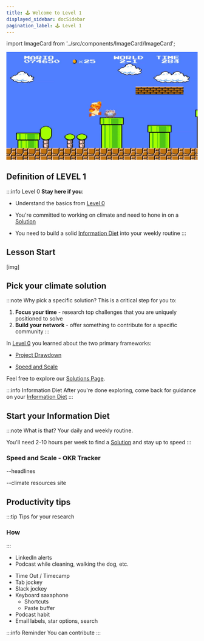 ```yaml
---
title: 🕹️ Welcome to Level 1
displayed_sidebar: docSidebar
pagination_label: 🕹️ Level 1
---
```

import ImageCard from '../src/components/ImageCard/ImageCard';

![video game pic](../static/img/level-1-mario.jpg)
## Definition of LEVEL 1

:::info Level 0
**Stay here if you**:

- Understand the basics from [Level 0](level-0)

- You're committed to working on climate and need to hone in on a [Solution](#pick-your-climate-solution)

- You need to build a solid [Information Diet](#start-your-information-diet) into your weekly routine 
:::

<div style={{ display: 'flex', flexWrap: 'wrap'}}>
    <ImageCard
    title="Back to Level 0"
    description="You still need the basics"
    imageUrl="/img/climate-tech-level-0-mario.jpg"
    linkUrl="level-0"
    />
    <ImageCard
    title="Skip to Level 2"
    description="You already picked your climate solution"
    imageUrl="/img/level-2-mario.jpg"
    linkUrl="level-2"
    />
</div>

## Lesson Start

[img]


## Pick your climate solution

:::note Why pick a specific solution?
This is a critical step for you to:
1. **Focus your time** -  research top challenges that you are uniquely positioned to solve
2. **Build your network** - offer something to contribute for a specific community
:::

In [Level 0](level-0) you learned about the two primary frameworks:

- [Project Drawdown](level-0#project-drawdown)

- [Speed and Scale](level-0#speed-and-scale)

Feel free to explore our [Solutions Page](solutions).

:::info Information Diet
After you're done exploring, come back for guidance on your [Information Diet](#start-your-information-diet)
:::

<ImageCard
  title="Climate Solutions"
  description="An overview of all 12 sectors and 93 climate solutions"
  imageUrl="/img/aigen-robotics.png"
  linkUrl="/solutions"
/>

## Start your Information Diet
:::note What is that?
Your daily and weekly routine.

You'll need 2-10 hours per week to find a [Solution](solutions) and stay up to speed
:::

<div style={{ display: 'flex', flexWrap: 'wrap'}}>

<ImageCard
  title="Resources"
  description="Newsletters, podcasts, media coverage, and other materials."
  imageUrl="/img/healthy-lifestyle.jpg"
  linkUrl="/resources"
/>
</div>

### Speed and Scale - OKR Tracker

--headlines

--climate resources site



## Productivity tips

<!--[video]-->
:::tip Tips for your research
### How
:::
 - LinkedIn alerts
 - Podcast while cleaning, walking the dog, etc.


* Time Out / Timecamp
* Tab jockey
* Slack jockey
* Keyboard saxaphone
	* Shortcuts
	* Paste buffer
* Podcast habit
* Email labels, star options, search


:::info Reminder
You can contribute
:::